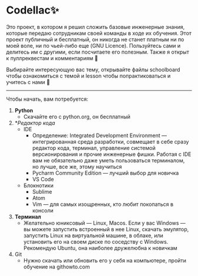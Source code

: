# Codellac✨

Это проект, в котором я решил сложить базовые инженерные знания, которые передаю сотрудникам своей команды в ходе их обучения. Этот проект публичный и бесплатный, он никогда не станет платным ни по моей воле, ни по чьей-либо еще (GNU Licence). Пользуйтесь сами и делитесь им с другими, если посчитаете его полезным. 
Также я открыт к пуллреквестам и комментариям 🙏

Выбирайте интересующую вас тему, открывайте файлы schoolboard чтобы ознакомиться с темой и lesson чтобы попрактиковаться и учитесь с нами 🙏
___

Чтобы начать, вам потребуется: 
1. **Python**
    - Скачайте его с python.org, он бесплатный
2. **Редактор кода*
	- IDE
		- Определение: Integrated Development Environment — интегрированная среда разработки, совмещает в себе сразу редактор кода, терминал, управление системой версионирования и прочие инженерные фишки. Работая с IDE вам не обязательно даже уметь пользоваться терминалом, но лучше, все же, этому научиться
		- Pycharm Community Edition — лучший выбор для новичка
		- VS Code
	- Блокнотики 
		- Sublime
		- Atom
		- Vim — для самых изощренных, кто любит покопаться в консоли
3. **Терминал**
	- Желательно юниксовый — Linux, Macos. Если у вас Windows — вы можете запустить встроенный в нее Linux, скачать эмулятор, запустить Linux на виртуальной машине, в облаке, или установить его на своем диске по соседству с Windows. Рекомендую Ubuntu, она наиболее дружелюбна к новичкам
4. Git
	- Нужно скачать или обновить его у себя на компьютере, пройти обучение на githowto.com
